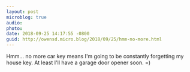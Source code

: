 ```yaml
---
layout: post
microblog: true
audio: 
photo: 
date: 2018-09-25 14:17:55 -0800
guid: http://owensd.micro.blog/2018/09/25/hmm-no-more.html
---
```

Hmm... no more car key means I'm going to be constantly forgetting my house key. At least I'll have a garage door opener soon. =)
